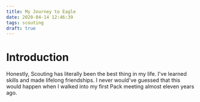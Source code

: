 ```yaml
---
title: My Journey to Eagle
date: 2020-04-14 12:46:39
tags: scouting
draft: true
---
```


# Introduction
Honestly, Scouting has literally been the best thing in my life. I've learned skills and made lifelong friendships. I never would've guessed that this would happen when I walked into my first Pack meeting almost eleven years ago.
